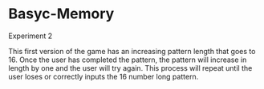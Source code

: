 # Basyc-Memory
Experiment 2

This first version of the game has an increasing pattern length that goes to 16.
Once the user has completed the pattern, the pattern will increase in length by one and the user will try again.
This process will repeat until the user loses or correctly inputs the 16 number long pattern.
